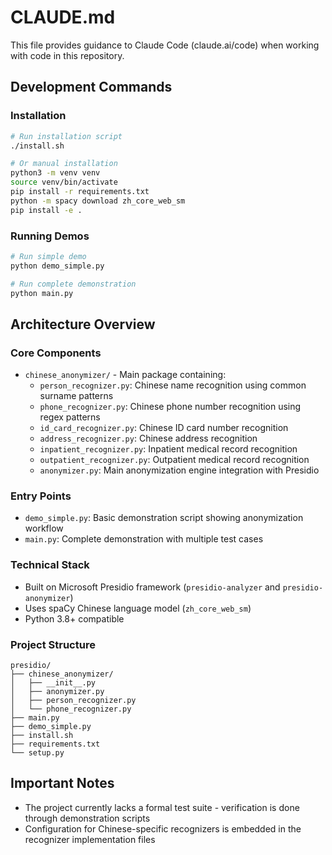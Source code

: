 # CLAUDE.md

This file provides guidance to Claude Code (claude.ai/code) when working with code in this repository.

## Development Commands

### Installation

```bash
# Run installation script
./install.sh

# Or manual installation
python3 -m venv venv
source venv/bin/activate
pip install -r requirements.txt
python -m spacy download zh_core_web_sm
pip install -e .
```

### Running Demos

```bash
# Run simple demo
python demo_simple.py

# Run complete demonstration
python main.py
```

## Architecture Overview

### Core Components
- `chinese_anonymizer/` - Main package containing:
  - `person_recognizer.py`: Chinese name recognition using common surname patterns
  - `phone_recognizer.py`: Chinese phone number recognition using regex patterns
  - `id_card_recognizer.py`: Chinese ID card number recognition
  - `address_recognizer.py`: Chinese address recognition
  - `inpatient_recognizer.py`: Inpatient medical record recognition
  - `outpatient_recognizer.py`: Outpatient medical record recognition
  - `anonymizer.py`: Main anonymization engine integration with Presidio

### Entry Points
- `demo_simple.py`: Basic demonstration script showing anonymization workflow
- `main.py`: Complete demonstration with multiple test cases

### Technical Stack
- Built on Microsoft Presidio framework (`presidio-analyzer` and `presidio-anonymizer`)
- Uses spaCy Chinese language model (`zh_core_web_sm`)
- Python 3.8+ compatible

### Project Structure
```
presidio/
├── chinese_anonymizer/
│   ├── __init__.py
│   ├── anonymizer.py
│   ├── person_recognizer.py
│   └── phone_recognizer.py
├── main.py
├── demo_simple.py
├── install.sh
├── requirements.txt
└── setup.py
```

## Important Notes
- The project currently lacks a formal test suite - verification is done through demonstration scripts
- Configuration for Chinese-specific recognizers is embedded in the recognizer implementation files